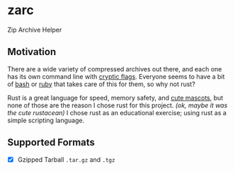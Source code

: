 # zarc
Zip Archive Helper

## Motivation
There are a wide variety of compressed archives out there, and each one
has its own command line with [cryptic flags](https://xkcd.com/1168/).
Everyone seems to have a bit of
[bash](https://blog.logentries.com/2012/12/how-to-extract-any-archive/)
or [ruby](https://gist.github.com/martinus/2226) that takes care of
this for them, so why not rust?

Rust is a great language for speed, memory safety, and
[cute mascots](http://www.rustacean.net/assets/rustacean-orig-gesture.png),
but none of those are the reason I chose rust for this project.
_(ok, maybe it was the cute rustacean)_ I chose rust as an educational
exercise; using rust as a simple scripting language.

## Supported Formats
- [x] Gzipped Tarball `.tar.gz` and `.tgz`